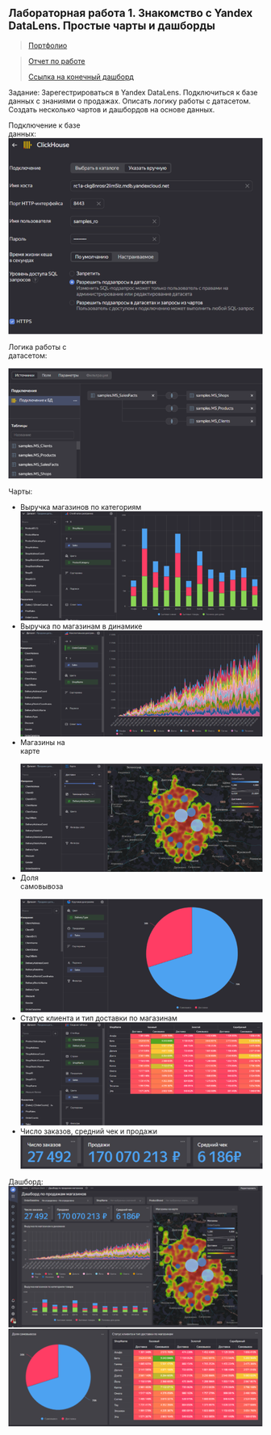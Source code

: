 ## Лабораторная работа 1. Знакомство с Yandex DataLens. Простые чарты и дашборды
>[Портфолио](./lr/port.md)

>[Отчет по работе](https://drive.google.com/file/d/1rnoHLVFGoUcuQdWhRGofoVWXT_ccBMHi/view?usp=drive_link)
> 
> [Ссылка на конечный дашборд](https://datalens.yandex/pesw5fnb0vrqf)

Задание: Зарегестрироваться в Yandex DataLens. Подключиться к базе данных с знаниями о продажах.  Описать логику работы с датасетом. Создать несколько чартов и дашбордов на основе данных.

Подключение к базе данных:⠀⠀⠀⠀⠀⠀⠀⠀⠀⠀⠀⠀⠀⠀⠀⠀⠀⠀⠀⠀⠀⠀⠀⠀⠀⠀⠀⠀⠀⠀⠀⠀⠀⠀⠀⠀⠀⠀⠀⠀⠀⠀⠀
![1-1](img1/1-1.png)


Логика работы с датасетом:⠀⠀⠀⠀⠀⠀⠀⠀⠀⠀⠀⠀⠀⠀⠀⠀⠀⠀⠀⠀⠀⠀⠀⠀⠀⠀⠀⠀⠀⠀⠀⠀⠀⠀⠀⠀⠀⠀⠀⠀⠀⠀⠀
![1-2](img1/1-2.png)

Чарты:
* Выручка магазинов по категориям
![1-3](img1/1-3.png) 
* Выручка по магазинам в динамике
![1-4](img1/1-4.png)
* Магазины на карте⠀⠀⠀⠀⠀⠀⠀⠀⠀⠀⠀⠀⠀⠀⠀⠀⠀⠀⠀⠀⠀⠀⠀⠀⠀⠀⠀⠀⠀⠀⠀⠀⠀⠀⠀⠀⠀⠀⠀⠀⠀⠀⠀⠀⠀⠀⠀⠀⠀
![1-5](img1/1-5.png)
* Доля самовывоза⠀⠀⠀⠀⠀⠀⠀⠀⠀⠀⠀⠀⠀⠀⠀⠀⠀⠀⠀⠀⠀⠀⠀⠀⠀⠀⠀⠀⠀⠀⠀⠀⠀⠀⠀⠀⠀⠀⠀⠀⠀⠀⠀⠀⠀⠀⠀⠀⠀⠀⠀
![1-6](img1/1-6.png)
* Статус клиента и тип доставки по магазинам
![1-7](img1/1-7.png)
* Число заказов, средний чек и продажи
![1-8](img1/1-8.png)
  
Дашборд:
![1-9](img1/1-9.png)
![1-10](img1/1-10.png)
